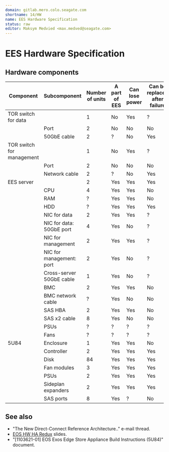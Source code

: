 ```yaml
---
domain: gitlab.mero.colo.seagate.com
shortname: 14/HW
name: EES Hardware Specification
status: raw
editor: Maksym Medvied <max.medved@seagate.com>
---
```


# EES Hardware Specification

## Hardware components

| Component | Subcomponent | Number of units | A part of EES | Can lose power | Can be replaced after failure | SSPL Monitors | Is FRU? | Comment |
| --------- | ------------ | --------------- | ------------- | -------------- | ----------------------------- | ------------- | ------- | ------- |
| TOR switch for data | | 1 | No | Yes | ? | No | ? | |
| | Port | 2 | No | No | No | No | ? | |
| | 50GbE cable | 2 | ? | No | Yes | No | ? | |
| TOR switch for management | | 1 | No | Yes | ? | No | ? | |
| | Port | 2 | No | No | No | No | ? | |
| | Network cable | 2 | ? | No | Yes | No | ? | |
| EES server | | 2 | Yes | Yes | Yes | No | ? | |
| | CPU | 4 | Yes | Yes | No | No | No | |
| | RAM | ? | Yes | Yes | No | No | No | |
| | HDD | ? | Yes | Yes | Yes | ? | ? | |
| | NIC for data | 2 | Yes | Yes | ? | No | No | |
| | NIC for data: 50GbE port | 4 | Yes | No | ? | No | ? | |
| | NIC for management | 2 | Yes | Yes | ? | No | No | |
| | NIC for management: port | 2 | Yes | No | ? | No | ? | |
| | Cross-server 50GbE cable | 1 | Yes | No | ? | ? | ? | |
| | BMC | 2 | Yes | Yes | No | No | ? | |
| | BMC network cable | ? | Yes | No | No | No | ? | |
| | SAS HBA | 2 | Yes | Yes | No | No | No | |
| | SAS x2 cable | 8 | Yes | No | No | No | ? | |
| | PSUs | ? | ? | ? | ? | ? | ? | |
| | Fans | ? | ? | ? | ? | ? | ? | |
| 5U84 | Enclosure | 1 | Yes | Yes | No | Yes | ? | |
| | Controller | 2 | Yes | Yes | Yes | Yes | ? | |
| | Disk | 84 | Yes | Yes | Yes | Yes | ? | |
| | Fan modules | 3 | Yes | Yes | Yes | Yes | ? | |
| | PSUs | 2 | Yes | Yes | Yes | Yes | ? | |
| | Sideplan expanders | 2 | Yes | Yes | Yes | Yes | ? | |
| | SAS ports | 8 | Yes | ? | No | No | ? | |


## See also

* "The New Direct-Connect Reference Architecture.." e-mail thread.
* [EOS HW HA Redux](https://seagatetechnology-my.sharepoint.com/:p:/g/personal/scott_hoot_seagate_com/EeznBp0URmRGjDI5fGQHtPYBtskEjjLHQPAEzjQdL-Fyag?e=kC2RHv) slides.
* "\[1103621-01\] EOS Exos Edge Store Appliance Build Instructions (5U84)" document.
